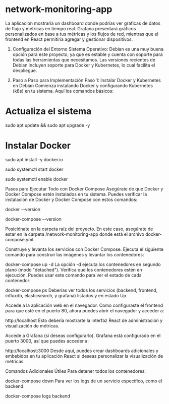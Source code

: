 # network-monitoring-app
La aplicación mostraría un dashboard donde podrías ver gráficas de datos de flujo y métricas en tiempo real. Grafana presentará gráficos personalizados en base a tus métricas y los flujos de red, mientras que el frontend en React permitiría agregar y gestionar dispositivos.

1. Configuración del Entorno
Sistema Operativo: Debian es una muy buena opción para este proyecto, ya que es estable y cuenta con soporte para todas las herramientas que necesitamos. Las versiones recientes de Debian incluyen soporte para Docker y Kubernetes, lo cual facilita el despliegue.

2. Paso a Paso para Implementación
Paso 1: Instalar Docker y Kubernetes en Debian
Comienza instalando Docker y configurando Kubernetes (k8s) en tu sistema. Aquí los comandos básicos:
# Actualiza el sistema
sudo apt update && sudo apt upgrade -y

# Instalar Docker

sudo apt install -y docker.io

sudo systemctl start docker

sudo systemctl enable docker

Pasos para Ejecutar Todo con Docker Compose
Asegúrate de que Docker y Docker Compose estén instalados en tu sistema. Puedes verificar la instalación de Docker y Docker Compose con estos comandos:

docker --version

docker-compose --version

Posiciónate en la carpeta raíz del proyecto. En este caso, asegúrate de estar en la carpeta /network-monitoring-app donde está el archivo docker-compose.yml.

Construye y levanta los servicios con Docker Compose. Ejecuta el siguiente comando para construir las imágenes y levantar los contenedores:

docker-compose up -d
La opción -d ejecuta los contenedores en segundo plano (modo "detached").
Verifica que los contenedores estén en ejecución. Puedes usar este comando para ver el estado de cada contenedor:

docker-compose ps
Deberías ver todos los servicios (backend, frontend, influxdb, elasticsearch, y grafana) listados y en estado Up.

Accede a la aplicación web en el navegador. Como configuraste el frontend para que esté en el puerto 80, ahora puedes abrir el navegador y acceder a:

http://localhost
Esto debería mostrarte la interfaz React de administración y visualización de métricas.

Accede a Grafana (si deseas configurarlo). Grafana está configurado en el puerto 3000, así que puedes acceder a:

http://localhost:3000
Desde aquí, puedes crear dashboards adicionales y embebidos en tu aplicación React si deseas personalizar la visualización de métricas.

Comandos Adicionales Útiles
Para detener todos los contenedores:

docker-compose down
Para ver los logs de un servicio específico, como el backend:


docker-compose logs backend
